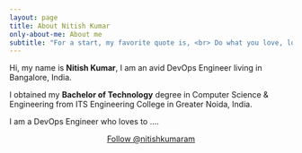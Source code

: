 ```yaml
---
layout: page
title: About Nitish Kumar
only-about-me: About me
subtitle: "For a start, my favorite quote is, <br> Do what you love, love what you do."
---
```


<div id="aboutme-section">

<p class="about-text">
<span class="fa fa-briefcase about-icon"></span>
  Hi, my name is <strong>Nitish Kumar</strong>, I am an avid DevOps Engineer living in Bangalore, India.
</p>

<p class="about-text">
<span class="fa fa-graduation-cap about-icon"></span>
I obtained my <strong>Bachelor of Technology</strong> degree in Computer Science & Engineering from ITS Engineering College in Greater Noida, India.
<!-- <br>I am currently pursuing a <strong>Master of Science in Machine Learning and Artificial Inteligence</strong> degree from Liverpool John Moores University, United Kingdom. -->
</p>

<p class="about-text">
<span class="fa fa-code about-icon"></span>
I am a DevOps Engineer who loves to .... 
</p>


<center>
	<a href="https://twitter.com/nitishkumaram" class="twitter-follow-button" data-size="large" data-show-count="false">Follow @nitishkumaram</a>
	<script async src="//platform.twitter.com/widgets.js" charset="utf-8"></script>
</center>